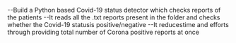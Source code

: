 --Build a Python based Covid-19 status detector which checks reports of the patients
--It reads all the .txt reports present in the folder and checks whether the Covid-19 statusis positive/negative
--It reducestime and efforts through providing total number of Corona positive reports at once
